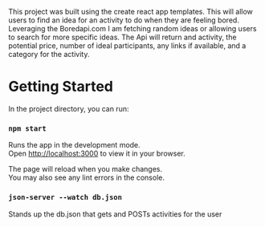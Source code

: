 This project was built using the create react app templates.  This will allow users to find an idea for an activity to do when they are feeling bored.  Leveraging the Boredapi.com I am fetching random ideas or allowing users to search for more specific ideas.
The Api will return and activity, the potential price, number of ideal participants, any links if available, and a category for the activity.

# Getting Started

In the project directory, you can run:

### `npm start`

Runs the app in the development mode.\
Open [http://localhost:3000](http://localhost:3000) to view it in your browser.

The page will reload when you make changes.\
You may also see any lint errors in the console.


### `json-server --watch db.json`

Stands up the db.json that gets and POSTs activities for the user

 